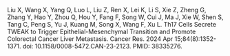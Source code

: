 Liu X, Wang X, Yang Q, Luo L, Liu Z, Ren X, Lei K, Li S, Xie Z, Zheng G, Zhang Y, Hao Y, Zhou Q, Hou Y, Fang F, Song W, Cui J, Ma J, Xie W, Shen S, Tang C, Peng S, Yu J, Kuang M, Song X, Wang F, Xu L. Th17 Cells Secrete TWEAK to Trigger Epithelial-Mesenchymal Transition and Promote Colorectal Cancer Liver Metastasis. Cancer Res. 2024 Apr 15;84(8):1352-1371. doi: 10.1158/0008-5472.CAN-23-2123. PMID: 38335276.
